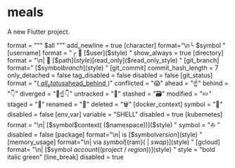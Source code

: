 # meals

A new Flutter project.



format = """
$all
"""
add_newline = true
[character]
format="\n└ $symbol "
[username]
format = "┌ 🤖 [$user]($style) "
show_always = true
[directory]
format = "\n| 📁 [$path]($style)[$read_only]($read_only_style) "
[git_branch]
format=" [$symbol$branch]($style) "
[git_commit]
commit_hash_length = 7
only_detached = false
tag_disabled = false
disabled = false
[git_status]
format = "([ $all_status$ahead_behind  ]($style) )"
conflicted = "😱"
ahead = "☝️"
behind = "👇"
diverged = "👀☝️👇"
untracked = "🤷"
stashed = "🗃"
modified = "✏️"
staged = "📎"
renamed = "📝"
deleted = "🗑"
[docker_context]
symbol = "🐋"
disabled = false
[env_var]
variable = "SHELL"
disabled = true
[kubernetes]
format = "\n| [$symbol$context( ($namespace))]($style) "
symbol = "⛵ "
disabled = false
[package]
format="\n| is [$symbol$version]($style) "
[memory_usage]
format="\n| via $symbol [${ram}( | ${swap})]($style) "
[gcloud]
format= "\n| [$symbol $account (($project / $region))]($style)  "
style = "bold italic green"
[line_break]
disabled = true
